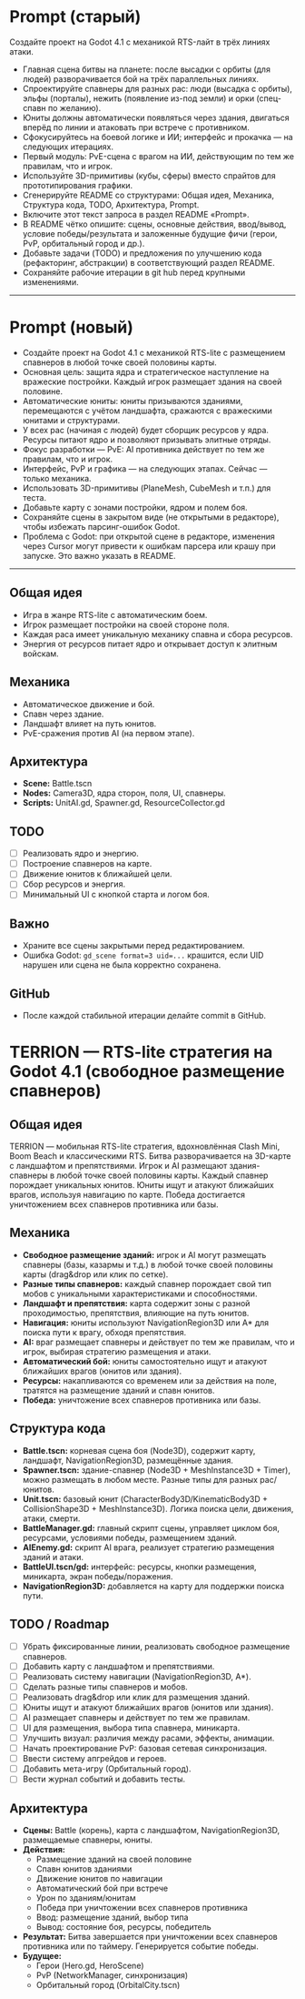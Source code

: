 # Prompt (старый)

Создайте проект на Godot 4.1 с механикой RTS-лайт в трёх линиях атаки.
- Главная сцена битвы на планете: после высадки с орбиты (для людей) разворачивается бой на трёх параллельных линиях.
- Спроектируйте спавнеры для разных рас: люди (высадка с орбиты), эльфы (порталы), нежить (появление из-под земли) и орки (спец-спавн по желанию).
- Юниты должны автоматически появляться через здания, двигаться вперёд по линии и атаковать при встрече с противником.
- Сфокусируйтесь на боевой логике и ИИ; интерфейс и прокачка — на следующих итерациях.
- Первый модуль: PvE-сцена с врагом на ИИ, действующим по тем же правилам, что и игрок.
- Используйте 3D-примитивы (кубы, сферы) вместо спрайтов для прототипирования графики.
- Сгенерируйте README со структурами: Общая идея, Механика, Структура кода, TODO, Архитектура, Prompt.
- Включите этот текст запроса в раздел README «Prompt».
- В README чётко опишите: сцены, основные действия, ввод/вывод, условие победы/результата и заложенные будущие фичи (герои, PvP, орбитальный город и др.).
- Добавьте задачи (TODO) и предложения по улучшению кода (рефакторинг, абстракции) в соответствующий раздел README.
- Сохраняйте рабочие итерации в git hub перед крупными изменениями.

---

# Prompt (новый)

* Создайте проект на Godot 4.1 с механикой RTS-lite с размещением спавнеров в любой точке своей половины карты.
* Основная цель: защита ядра и стратегическое наступление на вражеские постройки. Каждый игрок размещает здания на своей половине.
* Автоматические юниты: юниты призываются зданиями, перемещаются с учётом ландшафта, сражаются с вражескими юнитами и структурами.
* У всех рас (начиная с людей) будет сборщик ресурсов у ядра. Ресурсы питают ядро и позволяют призывать элитные отряды.
* Фокус разработки — PvE: AI противника действует по тем же правилам, что и игрок.
* Интерфейс, PvP и графика — на следующих этапах. Сейчас — только механика.
* Использовать 3D-примитивы (PlaneMesh, CubeMesh и т.п.) для теста.
* Добавьте карту с зонами постройки, ядром и полем боя.
* Сохраняйте сцены в закрытом виде (не открытыми в редакторе), чтобы избежать парсинг-ошибок Godot.
* Проблема с Godot: при открытой сцене в редакторе, изменения через Cursor могут привести к ошибкам парсера или крашу при запуске. Это важно указать в README.

---

## Общая идея

- Игра в жанре RTS-lite с автоматическим боем.
- Игрок размещает постройки на своей стороне поля.
- Каждая раса имеет уникальную механику спавна и сбора ресурсов.
- Энергия от ресурсов питает ядро и открывает доступ к элитным войскам.

## Механика

- Автоматическое движение и бой.
- Спавн через здание.
- Ландшафт влияет на путь юнитов.
- PvE-сражения против AI (на первом этапе).

## Архитектура

- **Scene:** Battle.tscn
- **Nodes:** Camera3D, ядра сторон, поля, UI, спавнеры.
- **Scripts:** UnitAI.gd, Spawner.gd, ResourceCollector.gd

## TODO

- [ ] Реализовать ядро и энергию.
- [ ] Построение спавнеров на карте.
- [ ] Движение юнитов к ближайшей цели.
- [ ] Сбор ресурсов и энергия.
- [ ] Минимальный UI с кнопкой старта и логом боя.

## Важно

- Храните все сцены закрытыми перед редактированием.
- Ошибка Godot: `gd_scene format=3 uid=...` крашится, если UID нарушен или сцена не была корректно сохранена.

## GitHub

- После каждой стабильной итерации делайте commit в GitHub.

# TERRION — RTS-lite стратегия на Godot 4.1 (свободное размещение спавнеров)

## Общая идея

TERRION — мобильная RTS-lite стратегия, вдохновлённая Clash Mini, Boom Beach и классическими RTS. Битва разворачивается на 3D-карте с ландшафтом и препятствиями. Игрок и AI размещают здания-спавнеры в любой точке своей половины карты. Каждый спавнер порождает уникальных юнитов. Юниты ищут и атакуют ближайших врагов, используя навигацию по карте. Победа достигается уничтожением всех спавнеров противника или базы.

## Механика

- **Свободное размещение зданий:** игрок и AI могут размещать спавнеры (базы, казармы и т.д.) в любой точке своей половины карты (drag&drop или клик по сетке).
- **Разные типы спавнеров:** каждый спавнер порождает свой тип мобов с уникальными характеристиками и способностями.
- **Ландшафт и препятствия:** карта содержит зоны с разной проходимостью, препятствия, влияющие на путь юнитов.
- **Навигация:** юниты используют NavigationRegion3D или A* для поиска пути к врагу, обходя препятствия.
- **AI:** враг размещает спавнеры и действует по тем же правилам, что и игрок, выбирая стратегию размещения и атаки.
- **Автоматический бой:** юниты самостоятельно ищут и атакуют ближайших врагов (юнитов или здания).
- **Ресурсы:** накапливаются со временем или за действия на поле, тратятся на размещение зданий и спавн юнитов.
- **Победа:** уничтожение всех спавнеров противника или базы.

## Структура кода

- **Battle.tscn:** корневая сцена боя (Node3D), содержит карту, ландшафт, NavigationRegion3D, размещённые здания.
- **Spawner.tscn:** здание-спавнер (Node3D + MeshInstance3D + Timer), можно размещать в любом месте. Разные типы для разных рас/юнитов.
- **Unit.tscn:** базовый юнит (CharacterBody3D/KinematicBody3D + CollisionShape3D + MeshInstance3D). Логика поиска цели, движения, атаки, смерти.
- **BattleManager.gd:** главный скрипт сцены, управляет циклом боя, ресурсами, условиями победы, размещением зданий.
- **AIEnemy.gd:** скрипт AI врага, реализует стратегию размещения зданий и атаки.
- **BattleUI.tscn/gd:** интерфейс: ресурсы, кнопки размещения, миникарта, экран победы/поражения.
- **NavigationRegion3D:** добавляется на карту для поддержки поиска пути.

## TODO / Roadmap

- [ ] Убрать фиксированные линии, реализовать свободное размещение спавнеров.
- [ ] Добавить карту с ландшафтом и препятствиями.
- [ ] Реализовать систему навигации (NavigationRegion3D, A*).
- [ ] Сделать разные типы спавнеров и мобов.
- [ ] Реализовать drag&drop или клик для размещения зданий.
- [ ] Юниты ищут и атакуют ближайших врагов (юнитов или здания).
- [ ] AI размещает спавнеры и действует по тем же правилам.
- [ ] UI для размещения, выбора типа спавнера, миникарта.
- [ ] Улучшить визуал: различия между расами, эффекты, анимации.
- [ ] Начать проектирование PvP: базовая сетевая синхронизация.
- [ ] Ввести систему апгрейдов и героев.
- [ ] Добавить мета-игру (Орбитальный город).
- [ ] Вести журнал событий и добавить тесты.

## Архитектура

- **Сцены:** Battle (корень), карта с ландшафтом, NavigationRegion3D, размещаемые спавнеры, юниты.
- **Действия:**
  - Размещение зданий на своей половине
  - Спавн юнитов зданиями
  - Движение юнитов по навигации
  - Автоматический бой при встрече
  - Урон по зданиям/юнитам
  - Победа при уничтожении всех спавнеров противника
  - Ввод: размещение зданий, выбор типа
  - Вывод: состояние боя, ресурсы, победитель
- **Результат:** Битва завершается при уничтожении всех спавнеров противника или по таймеру. Генерируется событие победы.
- **Будущее:**
  - Герои (Hero.gd, HeroScene)
  - PvP (NetworkManager, синхронизация)
  - Орбитальный город (OrbitalCity.tscn)



    

  
